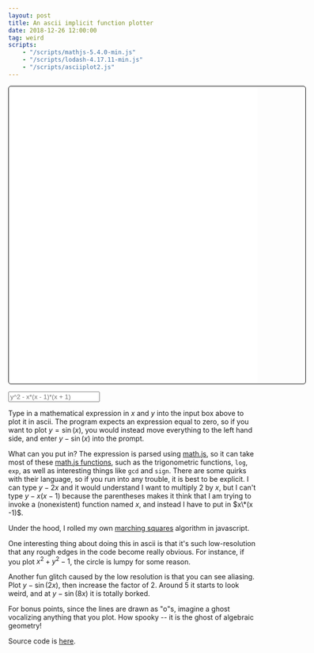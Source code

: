 ```yaml
---
layout: post
title: An ascii implicit function plotter
date: 2018-12-26 12:00:00
tag: weird
scripts:
    - "/scripts/mathjs-5.4.0-min.js"
    - "/scripts/lodash-4.17.11-min.js"
    - "/scripts/asciiplot2.js"
---
```



<div id="container">
<div id="space"></div>
<span id="measure"></span>
</div>
<div>
<input id="equation" type="text" placeholder="y^2 - x*(x - 1)*(x + 1)">
<span id="error"></span>
</div>

Type in a mathematical expression in $x$ and $y$ into the input box above to plot it in ascii. The program expects an expression equal to zero, so if you want to plot $y = \sin(x)$, you would instead move everything to the left hand side, and enter $y - \sin(x)$ into the prompt.

What can you put in? The expression is parsed using [math.js](http://mathjs.org), so it can take most of these [math.js functions](http://mathjs.org/docs/reference/functions.html), such as the trigonometric functions, `log`, `exp`, as well as interesting things like `gcd` and `sign`. There are some quirks with their language, so if you run into any trouble, it is best to be explicit. I can type $y - 2x$ and it would understand I want to multiply $2$ by $x$, but I can't type
$y - x(x-1)$ because the parentheses makes it think that I am trying to invoke a (nonexistent) function named $x$, and instead I have to put in $x\*(x -1)$.

Under the hood, I rolled my own [marching squares](https://en.wikipedia.org/wiki/Marching_cubes) algorithm in javascript.

One interesting thing about doing this in ascii is that it's such low-resolution that any rough edges in the code become really obvious. For instance, if you plot $x^2 + y^2 - 1$, the circle is lumpy for some reason.

Another fun glitch caused by the low resolution is that you can see aliasing. Plot $y - \sin(2x)$, then increase the factor of $2$. Around $5$ it starts to look weird, and at $y - \sin(8x)$ it is totally borked.

For bonus points, since the lines are drawn as "o"s, imagine a ghost vocalizing anything that you plot. How spooky -- it is the ghost of algebraic geometry!

Source code is [here](https://github.com/samzhang111/marchingcubes-ascii).

<style>
    #container {
		margin: 1em 0;
        font-family: monospace;
        font-size: 15px;
        background-color: white;
    }
    #space {
        min-height: 600px;
        min-width: 600px;
        white-space: pre;
        border: solid 1px black;
        border-radius: 5px;
    }
    #measure {
        position: absolute;
        white-space: pre-line;
        visibility: hidden;
        height: auto;
        width: auto;
        padding: 0;
        margin: 0;
    }

    #error{
        color: red;
    }
</style>

